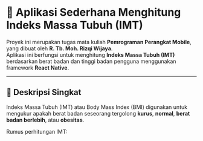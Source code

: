 # 📱 Aplikasi Sederhana Menghitung Indeks Massa Tubuh (IMT)

Proyek ini merupakan tugas mata kuliah **Pemrograman Perangkat Mobile**, yang dibuat oleh **R. Tb. Moh. Rizqi Wijaya**.  
Aplikasi ini berfungsi untuk menghitung **Indeks Massa Tubuh (IMT)** berdasarkan berat badan dan tinggi badan pengguna menggunakan framework **React Native**.

---

## 🧮 Deskripsi Singkat

Indeks Massa Tubuh (IMT) atau Body Mass Index (BMI) digunakan untuk mengukur apakah berat badan seseorang tergolong **kurus**, **normal**, **berat badan berlebih**, atau **obesitas**.

Rumus perhitungan IMT:
